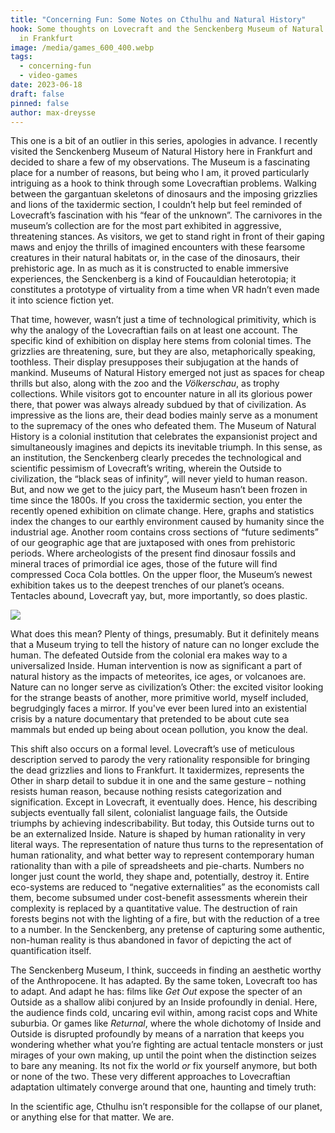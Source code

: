 ```yaml
---
title: "Concerning Fun: Some Notes on Cthulhu and Natural History"
hook: Some thoughts on Lovecraft and the Senckenberg Museum of Natural History
  in Frankfurt
image: /media/games_600_400.webp
tags:
  - concerning-fun
  - video-games
date: 2023-06-18
draft: false
pinned: false
author: max-dreysse
---
```


This one is a bit of an outlier in this series, apologies in advance.
I recently visited the Senckenberg Museum of Natural History here in Frankfurt
and decided to share a few of my observations. The Museum is a fascinating
place for a number of reasons, but being who I am, it proved particularly
intriguing as a hook to think through some Lovecraftian problems. Walking
between the gargantuan skeletons of dinosaurs and the imposing grizzlies and
lions of the taxidermic section, I couldn’t help but feel reminded of
Lovecraft’s fascination with his “fear of the unknown”. The carnivores in the
museum’s collection are for the most part exhibited in aggressive, threatening
stances. As visitors, we get to stand right in front of their gaping maws and
enjoy the thrills of imagined encounters with these fearsome creatures in their
natural habitats or, in the case of the dinosaurs, their prehistoric age. In as
much as it is constructed to enable immersive experiences, the Senckenberg is
a kind of Foucauldian heterotopia; it constitutes a prototype of virtuality
from a time when VR hadn’t even made it into science fiction yet.

That time, however, wasn’t just a time of technological primitivity, which is
why the analogy of the Lovecraftian fails on at least one account. The specific
kind of exhibition on display here stems from colonial times. The grizzlies are
threatening, sure, but they are also, metaphorically speaking, toothless. Their
display presupposes their subjugation at the hands of mankind. Museums of
Natural History emerged not just as spaces for cheap thrills but also, along
with the zoo and the _Völkerschau_, as trophy collections. While visitors got
to encounter nature in all its glorious power there, that power was always
already subdued by that of civilization. As impressive as the lions are, their
dead bodies mainly serve as a monument to the supremacy of the ones who
defeated them. The Museum of Natural History is a colonial institution that
celebrates the expansionist project and simultaneously imagines and depicts its
inevitable triumph. In this sense, as an institution, the Senckenberg clearly
precedes the technological and scientific pessimism of Lovecraft’s writing,
wherein the Outside to civilization, the “black seas of infinity”, will never
yield to human reason. But, and now we get to the juicy part, the Museum hasn’t
been frozen in time since the 1800s. If you cross the taxidermic section, you
enter the recently opened exhibition on climate change. Here, graphs and
statistics index the changes to our earthly environment caused by humanity
since the industrial age. Another room contains cross sections of “future
sediments” of our geographic age that are juxtaposed with ones from prehistoric
periods. Where archeologists of the present find dinosaur fossils and mineral
traces of primordial ice ages, those of the future will find compressed Coca
Cola bottles. On the upper floor, the Museum’s newest exhibition takes us to
the deepest trenches of our planet’s oceans. Tentacles abound, Lovecraft yay,
but, more importantly, so does plastic.

![](/media/photo_2023-05-25_14-14-28-1-.jpg)

What does this mean? Plenty of things, presumably. But it definitely means that
a Museum trying to tell the history of nature can no longer exclude the human.
The defeated Outside from the colonial era makes way to a universalized Inside.
Human intervention is now as significant a part of natural history as the
impacts of meteorites, ice ages, or volcanoes are. Nature can no longer serve
as civilization’s Other: the excited visitor looking for the strange beasts of
another, more primitive world, myself included, begrudgingly faces a mirror. If
you've ever been lured into an existential crisis by a nature documentary that
pretended to be about cute sea mammals but ended up being about ocean
pollution, you know the deal.

This shift also occurs on a formal level. Lovecraft’s use of meticulous
description served to parody the very rationality responsible for bringing the
dead grizzlies and lions to Frankfurt. It taxidermizes, represents the Other in
sharp detail to subdue it in one and the same gesture – nothing resists human
reason, because nothing resists categorization and signification. Except in
Lovecraft, it eventually does. Hence, his describing subjects eventually fall
silent, colonialist language fails, the Outside triumphs by achieving
indescribability. But today, this Outside turns out to be an externalized
Inside. Nature is shaped by human rationality in very literal ways. The
representation of nature thus turns to the representation of human rationality,
and what better way to represent contemporary human rationality than with
a pile of spreadsheets and pie-charts. Numbers no longer just count the world,
they shape and, potentially, destroy it. Entire eco-systems are reduced to
“negative externalities” as the economists call them, become subsumed under
cost-benefit assessments wherein their complexity is replaced by a quantitative
value. The destruction of rain forests begins not with the lighting of a fire,
but with the reduction of a tree to a number. In the Senckenberg, any pretense
of capturing some authentic, non-human reality is thus abandoned in favor of
depicting the act of quantification itself.

The Senckenberg Museum, I think, succeeds in finding an aesthetic worthy of the
Anthropocene. It has adapted. By the same token, Lovecraft too has to adapt.
And adapt he has: films like _Get Out_ expose the specter of an Outside as
a shallow alibi conjured by an Inside profoundly in denial. Here, the audience
finds cold, uncaring evil within, among racist cops and White suburbia. Or
games like _Returnal_, where the whole dichotomy of Inside and Outside is
disrupted profoundly by means of a narration that keeps you wondering whether
what you’re fighting are actual tentacle monsters or just mirages of your own
making, up until the point when the distinction seizes to bare any meaning. Its
not fix the world _or_ fix yourself anymore, but both or none of the two. These
very different approaches to Lovecraftian adaptation ultimately converge around
that one, haunting and timely truth:

In the scientific age, Cthulhu isn’t responsible for the collapse of our
planet, or anything else for that matter. We are.
